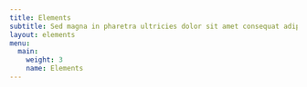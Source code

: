 ```yaml
---
title: Elements
subtitle: Sed magna in pharetra ultricies dolor sit amet consequat adipiscing lorem.
layout: elements
menu:
  main:
    weight: 3
    name: Elements
---
```

